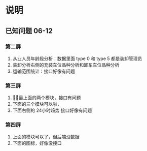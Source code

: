 # 说明

## 已知问题 06-12
### 第二屏
1. 从业人员年龄段分析：数据里面 type 0 和 type 5 都是装卸管理员
2. 装卸分析右侧的充装车位品种分析和卸车车位品种分析
3. 运输范围统计：接口好像有问题
### 第三屏
1. 最上面的两个模块，接口有问题
2. 下面的三个模块可以啦，
3. 下面右侧的 24小时趋势 接口好像有问题
### 第四屏
1. 上面的模块可以了，但后端没数据
2. 下面的图标，好像没接口